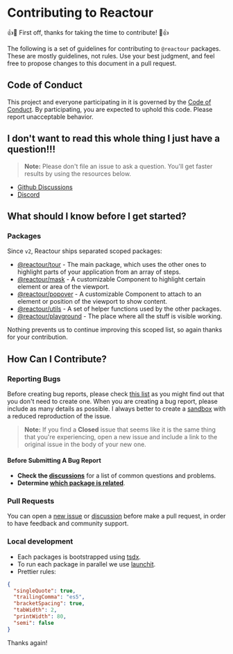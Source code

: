 # Contributing to Reactour

:+1::tada: First off, thanks for taking the time to contribute! :tada::+1:

The following is a set of guidelines for contributing to `@reactour` packages. These are mostly guidelines, not rules. Use your best judgment, and feel free to propose changes to this document in a pull request.

## Code of Conduct

This project and everyone participating in it is governed by the [Code of Conduct](CODE_OF_CONDUCT.md). By participating, you are expected to uphold this code. Please report unacceptable behavior.

## I don't want to read this whole thing I just have a question!!!

> **Note:** Please don't file an issue to ask a question. You'll get faster results by using the resources below.

- [Github Discussions](https://github.com/elrumordelaluz/reactour/discussions/)
- [Discord](https://discord.gg/YHv4hSta)

## What should I know before I get started?

### Packages

Since `v2`, Reactour ships separated scoped packages:

- [@reactour/tour](https://github.com/elrumordelaluz/reactour/tree/master/packages/tour) - The main package, which uses the other ones to highlight parts of your application from an array of steps.
- [@reactour/mask](https://github.com/elrumordelaluz/reactour/tree/master/packages/mask) - A customizable Component to highlight certain element or area of the viewport.
- [@reactour/popover](https://github.com/elrumordelaluz/reactour/tree/master/packages/popover) - A customizable Component to attach to an element or position of the viewport to show content.
- [@reactour/utils](https://github.com/elrumordelaluz/reactour/tree/master/packages/utils) - A set of helper functions used by the other packages.
- [@reactour/playground](https://github.com/elrumordelaluz/reactour/tree/master/packages/playground) - The place where all the stuff is visible working.

Nothing prevents us to continue improving this scoped list, so again thanks for your contribution.

## How Can I Contribute?

### Reporting Bugs

Before creating bug reports, please check [this list](https://github.com/elrumordelaluz/reactour/issues) as you might find out that you don't need to create one. When you are creating a bug report, please include as many details as possible. I always better to create a [sandbox](https://codesandbox.io/s/reactour-tour-demo-using-react-router-dom-kujql) with a reduced reproduction of the issue.

> **Note:** If you find a **Closed** issue that seems like it is the same thing that you're experiencing, open a new issue and include a link to the original issue in the body of your new one.

#### Before Submitting A Bug Report

- **Check the [discussions](https://github.com/elrumordelaluz/reactour/discussions/)** for a list of common questions and problems.
- **Determine [which package is related](#packages)**.

### Pull Requests

You can open a [new issue](https://github.com/elrumordelaluz/reactour/issues/new) or [discussion](https://github.com/elrumordelaluz/reactour/discussions/new) before make a pull request, in order to have feedback and community support.

### Local development

- Each packages is bootstrapped using [tsdx](https://tsdx.io/).
- To run each package in parallel we use [launchit](https://github.com/elrumordelaluz/launchit).
- Prettier rules:

```json
{
  "singleQuote": true,
  "trailingComma": "es5",
  "bracketSpacing": true,
  "tabWidth": 2,
  "printWidth": 80,
  "semi": false
}
```

Thanks again!
